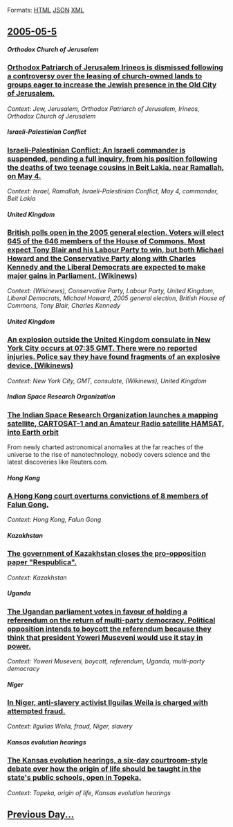 
Formats: [HTML](2005/05/5/index.html)  [JSON](2005/05/5/index.json)  [XML](2005/05/5/index.xml)  

## [2005-05-5](/news/2005/05/5/index.md)

##### Orthodox Church of Jerusalem
### [ Orthodox Patriarch of Jerusalem Irineos is dismissed following a controversy over the leasing of church-owned lands to groups eager to increase the Jewish presence in the Old City of Jerusalem. ](/news/2005/05/5/orthodox-patriarch-of-jerusalem-irineos-is-dismissed-following-a-controversy-over-the-leasing-of-church-owned-lands-to-groups-eager-to-incr.md)
_Context: Jew, Jerusalem, Orthodox Patriarch of Jerusalem, Irineos, Orthodox Church of Jerusalem_

##### Israeli-Palestinian Conflict
### [ Israeli-Palestinian Conflict: An Israeli commander is suspended, pending a full inquiry, from his position following the deaths of two teenage cousins in Beit Lakia, near Ramallah, on May 4. ](/news/2005/05/5/israeli-palestinian-conflict-an-israeli-commander-is-suspended-pending-a-full-inquiry-from-his-position-following-the-deaths-of-two-teen.md)
_Context: Israel, Ramallah, Israeli-Palestinian Conflict, May 4, commander, Beit Lakia_

##### United Kingdom
### [ British polls open in the 2005 general election. Voters will elect 645 of the 646 members of the House of Commons. Most expect Tony Blair and his Labour Party to win, but both Michael Howard and the Conservative Party along with Charles Kennedy and the Liberal Democrats are expected to make major gains in Parliament. (Wikinews) ](/news/2005/05/5/british-polls-open-in-the-2005-general-election-voters-will-elect-645-of-the-646-members-of-the-house-of-commons-most-expect-tony-blair-a.md)
_Context: (Wikinews), Conservative Party, Labour Party, United Kingdom, Liberal Democrats, Michael Howard, 2005 general election, British House of Commons, Tony Blair, Charles Kennedy_

##### United Kingdom
### [ An explosion outside the United Kingdom consulate in New York City occurs at 07:35 GMT. There were no reported injuries. Police say they have found fragments of an explosive device. (Wikinews) ](/news/2005/05/5/an-explosion-outside-the-united-kingdom-consulate-in-new-york-city-occurs-at-07-35-gmt-there-were-no-reported-injuries-police-say-they-ha.md)
_Context: New York City, GMT, consulate, (Wikinews), United Kingdom_

##### Indian Space Research Organization
### [ The Indian Space Research Organization launches a mapping satellite, CARTOSAT-1 and an Amateur Radio satellite HAMSAT, into Earth orbit ](/news/2005/05/5/the-indian-space-research-organization-launches-a-mapping-satellite-cartosat-1-and-an-amateur-radio-satellite-hamsat-into-earth-orbit.md)
From newly charted astronomical anomalies at the far reaches of the universe to the rise of nanotechnology, nobody covers science and the latest discoveries like Reuters.com.

##### Hong Kong
### [ A Hong Kong court overturns convictions of 8 members of Falun Gong. ](/news/2005/05/5/a-hong-kong-court-overturns-convictions-of-8-members-of-falun-gong.md)
_Context: Hong Kong, Falun Gong_

##### Kazakhstan
### [ The government of Kazakhstan closes the pro-opposition paper "Respublica". ](/news/2005/05/5/the-government-of-kazakhstan-closes-the-pro-opposition-paper-respublica.md)
_Context: Kazakhstan_

##### Uganda
### [ The Ugandan parliament votes in favour of holding a referendum on the return of multi-party democracy. Political opposition intends to boycott the referendum because they think that president Yoweri Museveni would use it stay in power. ](/news/2005/05/5/the-ugandan-parliament-votes-in-favour-of-holding-a-referendum-on-the-return-of-multi-party-democracy-political-opposition-intends-to-boyc.md)
_Context: Yoweri Museveni, boycott, referendum, Uganda, multi-party democracy_

##### Niger
### [ In Niger, anti-slavery activist Ilguilas Weila is charged with attempted fraud. ](/news/2005/05/5/in-niger-anti-slavery-activist-ilguilas-weila-is-charged-with-attempted-fraud.md)
_Context: Ilguilas Weila, fraud, Niger, slavery_

##### Kansas evolution hearings
### [ The Kansas evolution hearings, a six-day courtroom-style debate over how the origin of life should be taught in the state's public schools, open in Topeka. ](/news/2005/05/5/the-kansas-evolution-hearings-a-six-day-courtroom-style-debate-over-how-the-origin-of-life-should-be-taught-in-the-state-s-public-schools.md)
_Context: Topeka, origin of life, Kansas evolution hearings_

## [Previous Day...](/news/2005/05/4/index.md)

